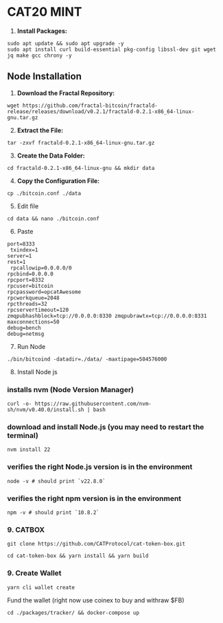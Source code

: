 # CAT20 MINT

1. **Install Packages:**

```shell
sudo apt update && sudo apt upgrade -y
sudo apt install curl build-essential pkg-config libssl-dev git wget jq make gcc chrony -y
```

## Node Installation

1. **Download the Fractal Repository:**

```shell
wget https://github.com/fractal-bitcoin/fractald-release/releases/download/v0.2.1/fractald-0.2.1-x86_64-linux-gnu.tar.gz
```

2. **Extract the File:**

```shell
tar -zxvf fractald-0.2.1-x86_64-linux-gnu.tar.gz
```

3. **Create the Data Folder:**

```shell
cd fractald-0.2.1-x86_64-linux-gnu && mkdir data
```

4. **Copy the Configuration File:**

```shell
cp ./bitcoin.conf ./data
```
5. Edit file
```
cd data && nano ./bitcoin.conf
```
6. Paste 
```
port=8333
 txindex=1
server=1
rest=1
 rpcallowip=0.0.0.0/0
rpcbind=0.0.0.0
rpcport=8332
rpcuser=bitcoin
rpcpassword=opcatAwesome
rpcworkqueue=2048
rpcthreads=32
rpcservertimeout=120
zmqpubhashblock=tcp://0.0.0.0:8330 zmqpubrawtx=tcp://0.0.0.0:8331  maxconnections=50
debug=bench
debug=netmsg
```

7. Run Node

```
./bin/bitcoind -datadir=./data/ -maxtipage=504576000
```
8. Install Node js


### installs nvm (Node Version Manager)
```
curl -o- https://raw.githubusercontent.com/nvm-sh/nvm/v0.40.0/install.sh | bash
```
### download and install Node.js (you may need to restart the terminal)
```
nvm install 22
```
### verifies the right Node.js version is in the environment
```
node -v # should print `v22.8.0`
```
### verifies the right npm version is in the environment
```
npm -v # should print `10.8.2`
```
### 9. CATBOX 

```
git clone https://github.com/CATProtocol/cat-token-box.git
```
```
cd cat-token-box && yarn install && yarn build
```
### 9. Create Wallet

```
yarn cli wallet create
```

Fund the wallet (right now use coinex to buy and withraw $FB)

```
cd ./packages/tracker/ && docker-compose up
```

